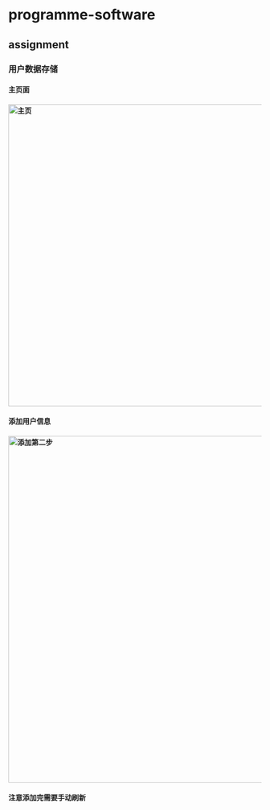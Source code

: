 # programme-software
## assignment
### 用户数据存储
#### 主页面
#### <img width="600" alt="主页" src="https://user-images.githubusercontent.com/92088433/216574124-3fbf7088-fac6-4d0c-bb44-e042a4530b97.png">
#### 添加用户信息
#### <img width="689" alt="添加第二步" src="https://user-images.githubusercontent.com/92088433/216574406-be6b7437-45b3-4b33-a41d-f58ab9fb5f73.png">
#### 注意添加完需要手动刷新
